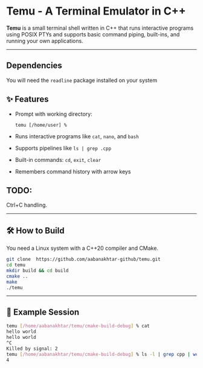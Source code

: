 # Temu - A  Terminal Emulator in C++

**Temu** is a small terminal shell written in C++ that runs interactive programs using POSIX PTYs and supports basic command piping, built-ins, and running your own applications. 

---
## Dependencies
You will need the ```readline``` package installed on your system

## ✨ Features

* Prompt with working directory:

  ```
  temu [/home/user] %
  ```
* Runs interactive programs like `cat`, `nano`, and `bash`
* Supports pipelines like `ls | grep .cpp`
* Built-in commands: `cd`, `exit`, `clear`
* Remembers command history with arrow keys

## TODO:
Ctrl+C handling.

---

## 🛠 How to Build

You need a Linux system with a C++20 compiler and CMake.

```bash
git clone  https://github.com/aabanakhtar-github/temu.git
cd temu
mkdir build && cd build
cmake ..
make
./temu
```

---

## 🔁 Example Session

```bash
temu [/home/aabanakhtar/temu/cmake-build-debug] % cat
hello world
hello world
^C
Killed by signal: 2
temu [/home/aabanakhtar/temu/cmake-build-debug] % ls -l | grep cpp | wc -l
4
```
